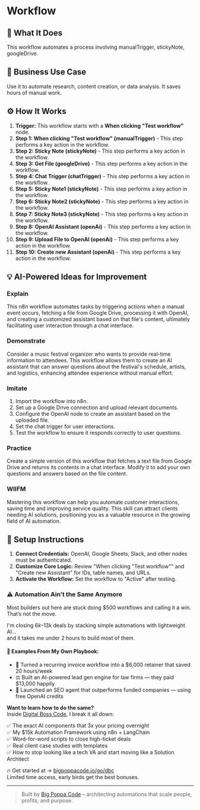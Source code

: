 # Workflow

## 🚀 What It Does
This workflow automates a process involving manualTrigger, stickyNote, googleDrive.

## 💼 Business Use Case
Use it to automate research, content creation, or data analysis. It saves hours of manual work.

## ⚙️ How It Works
1.  **Trigger:** This workflow starts with a **When clicking "Test workflow"** node.
2. **Step 1: When clicking "Test workflow" (manualTrigger)** - This step performs a key action in the workflow.
3. **Step 2: Sticky Note (stickyNote)** - This step performs a key action in the workflow.
4. **Step 3: Get File (googleDrive)** - This step performs a key action in the workflow.
5. **Step 4: Chat Trigger (chatTrigger)** - This step performs a key action in the workflow.
6. **Step 5: Sticky Note1 (stickyNote)** - This step performs a key action in the workflow.
7. **Step 6: Sticky Note2 (stickyNote)** - This step performs a key action in the workflow.
8. **Step 7: Sticky Note3 (stickyNote)** - This step performs a key action in the workflow.
9. **Step 8: OpenAI Assistant (openAi)** - This step performs a key action in the workflow.
10. **Step 9: Upload File to OpenAI (openAi)** - This step performs a key action in the workflow.
11. **Step 10: Create new Assistant (openAi)** - This step performs a key action in the workflow.

## 💡 AI-Powered Ideas for Improvement
### Explain
This n8n workflow automates tasks by triggering actions when a manual event occurs, fetching a file from Google Drive, processing it with OpenAI, and creating a customized assistant based on that file's content, ultimately facilitating user interaction through a chat interface.

### Demonstrate
Consider a music festival organizer who wants to provide real-time information to attendees. This workflow allows them to create an AI assistant that can answer questions about the festival's schedule, artists, and logistics, enhancing attendee experience without manual effort.

### Imitate
1. Import the workflow into n8n.
2. Set up a Google Drive connection and upload relevant documents.
3. Configure the OpenAI node to create an assistant based on the uploaded file.
4. Set the chat trigger for user interactions.
5. Test the workflow to ensure it responds correctly to user questions.

### Practice
Create a simple version of this workflow that fetches a text file from Google Drive and returns its contents in a chat interface. Modify it to add your own questions and answers based on the file content.

### WIIFM
Mastering this workflow can help you automate customer interactions, saving time and improving service quality. This skill can attract clients needing AI solutions, positioning you as a valuable resource in the growing field of AI automation.

## 🔧 Setup Instructions
1. **Connect Credentials:** OpenAI, Google Sheets, Slack, and other nodes must be authenticated.
2. **Customize Core Logic:** Review "When clicking "Test workflow"" and "Create new Assistant" for IDs, table names, and URLs.
3. **Activate the Workflow:** Set the workflow to "Active" after testing.

### ⚠️ Automation Ain’t the Same Anymore

Most builders out here are stuck doing $500 workflows and calling it a win.  
That’s not the move.  

I'm closing $6k–$13k deals by stacking simple automations with lightweight AI...  
and it takes me under 2 hours to build most of them.

#### 🧠 Examples From My Own Playbook:
- 🔁 Turned a recurring invoice workflow into a $6,000 retainer that saved 20 hours/week  
- ⚖️ Built an AI-powered lead gen engine for law firms — they paid $13,000 happily  
- 🚀 Launched an SEO agent that outperforms funded companies — using free OpenAI credits  

**Want to learn how to do the same?**  
Inside [Digital Boss Code](https://bigpoppacode.io/go/dbc), I break it all down:

✅ The exact AI components that 3x your pricing overnight  
✅ My $15k Automation Framework using n8n + LangChain  
✅ Word-for-word scripts to close high-ticket deals  
✅ Real client case studies with templates  
✅ How to stop looking like a tech VA and start moving like a Solution Architect  

🔥 Get started at → [bigpoppacode.io/go/dbc](https://bigpoppacode.io/go/dbc)  
Limited time access, early birds get the best bonuses.

---
> Built by [Big Poppa Code](https://bigpoppacode.io) – architecting automations that scale people, profits, and purpose.
